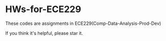 # HWs-for-ECE229
These codes are assignments in ECE229(Comp-Data-Analysis-Prod-Dev)

If you think it's helpful, please star it.
